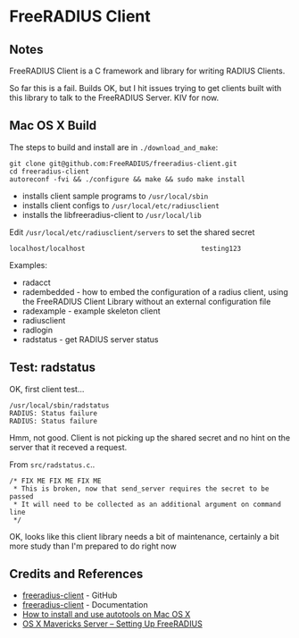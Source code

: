 # FreeRADIUS Client


## Notes

FreeRADIUS Client is a C framework and library for writing RADIUS Clients.

So far this is a fail. Builds OK, but I hit issues trying to get clients built with this library to talk to
the FreeRADIUS Server. KIV for now.


## Mac OS X Build

The steps to build and install are in `./download_and_make`:

    git clone git@github.com:FreeRADIUS/freeradius-client.git
    cd freeradius-client
    autoreconf -fvi && ./configure && make && sudo make install


* installs client sample programs to `/usr/local/sbin`
* installs client configs to `/usr/local/etc/radiusclient`
* installs the libfreeradius-client to `/usr/local/lib`

Edit `/usr/local/etc/radiusclient/servers` to set the shared secret

    localhost/localhost                             testing123


Examples:
* radacct
* radembedded - how to embed the configuration of a radius client, using the FreeRADIUS Client Library without an external configuration file
* radexample - example skeleton client
* radiusclient
* radlogin
* radstatus - get RADIUS server status

## Test: radstatus

OK, first client test...

```
/usr/local/sbin/radstatus
RADIUS: Status failure
RADIUS: Status failure
```

Hmm, not good. Client is not picking up the shared secret and no hint on the server that it receved a request.

From `src/radstatus.c`..
```
/* FIX ME FIX ME FIX ME
 * This is broken, now that send_server requires the secret to be passed
 * It will need to be collected as an additional argument on command line
 */
```

OK, looks like this client library needs a bit of maintenance, certainly a bit more study than I'm prepared to do right now


## Credits and References
* [freeradius-client](https://github.com/FreeRADIUS/freeradius-client) - GitHub
* [freeradius-client](http://wiki.freeradius.org/project/Radiusclient) - Documentation
* [How to install and use autotools on Mac OS X](https://paolozaino.wordpress.com/2015/05/05/how-to-install-and-use-autotools-on-mac-os-x/comment-page-1/)
* [OS X Mavericks Server – Setting Up FreeRADIUS](https://www.yesdevnull.net/2013/10/os-x-mavericks-server-setting-up-freeradius/)
